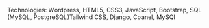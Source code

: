 Technologies: Wordpress, HTML5, CSS3, JavaScript, Bootstrap, SQL (MySQL, PostgreSQL)Tailwind CSS, Django, Cpanel, MySQl
